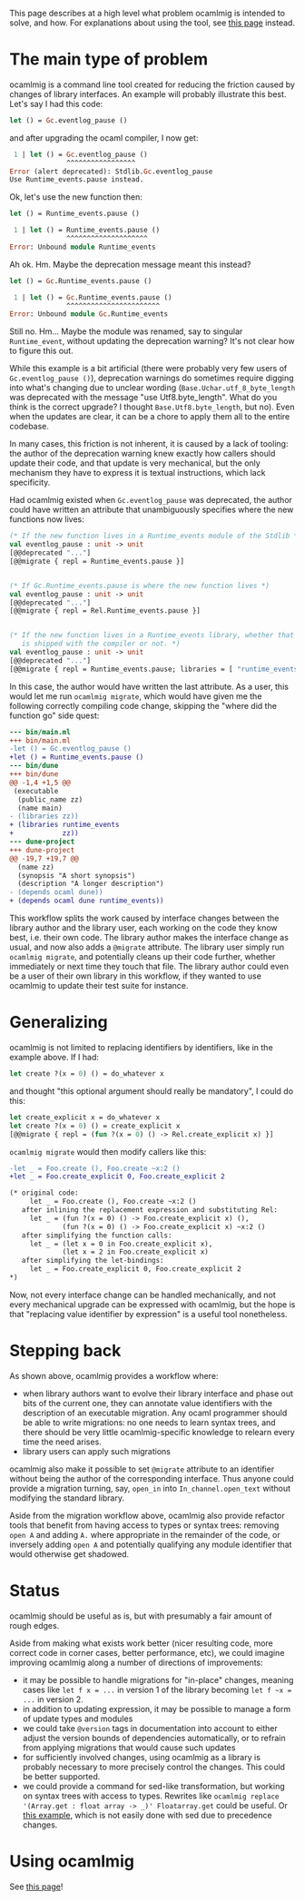 This page describes at a high level what problem ocamlmig is intended to solve, and
how. For explanations about using the tool, see [this page](using.md) instead.

# The main type of problem

ocamlmig is a command line tool created for reducing the friction caused by changes of
library interfaces.  An example will probably illustrate this best. Let's say I had
this code:

```ocaml
let () = Gc.eventlog_pause ()
```

and after upgrading the ocaml compiler, I now get:

```ocaml
 1 | let () = Gc.eventlog_pause ()
              ^^^^^^^^^^^^^^^^^
Error (alert deprecated): Stdlib.Gc.eventlog_pause
Use Runtime_events.pause instead.
```

Ok, let's use the new function then:

```ocaml
let () = Runtime_events.pause ()
```

```ocaml
 1 | let () = Runtime_events.pause ()
              ^^^^^^^^^^^^^^^^^^^^
Error: Unbound module Runtime_events
```

Ah ok. Hm. Maybe the deprecation message meant this instead?

```ocaml
let () = Gc.Runtime_events.pause ()
```

```ocaml
 1 | let () = Gc.Runtime_events.pause ()
              ^^^^^^^^^^^^^^^^^^^^^^^
Error: Unbound module Gc.Runtime_events
```

Still no. Hm... Maybe the module was renamed, say to singular `Runtime_event`, without
updating the deprecation warning? It's not clear how to figure this out.

While this example is a bit artificial (there were probably very few users of
`Gc.eventlog_pause ()`), deprecation warnings do sometimes require digging into what's
changing due to unclear wording (`Base.Uchar.utf_8_byte_length` was deprecated with the
message "use Utf8.byte_length". What do you think is the correct upgrade? I thought
`Base.Utf8.byte_length`, but no). Even when the updates are clear, it can be a chore
to apply them all to the entire codebase.

In many cases, this friction is not inherent, it is caused by a lack of tooling: the
author of the deprecation warning knew exactly how callers should update their code,
and that update is very mechanical, but the only mechanism they have to express it is
textual instructions, which lack specificity.

Had ocamlmig existed when `Gc.eventlog_pause` was deprecated, the author could have
written an attribute that unambiguously specifies where the new functions now lives:

```ocaml
(* If the new function lives in a Runtime_events module of the Stdlib *)
val eventlog_pause : unit -> unit
[@@deprecated "..."]
[@@migrate { repl = Runtime_events.pause }]


(* If Gc.Runtime_events.pause is where the new function lives *)
val eventlog_pause : unit -> unit
[@@deprecated "..."]
[@@migrate { repl = Rel.Runtime_events.pause }]


(* If the new function lives in a Runtime_events library, whether that library
   is shipped with the compiler or not. *)
val eventlog_pause : unit -> unit
[@@deprecated "..."]
[@@migrate { repl = Runtime_events.pause; libraries = [ "runtime_events" ] }]
```

In this case, the author would have written the last attribute. As a user, this would
let me run `ocamlmig migrate`, which would have given me the following correctly
compiling code change, skipping the "where did the function go" side quest:

```diff
--- bin/main.ml
+++ bin/main.ml
-let () = Gc.eventlog_pause ()
+let () = Runtime_events.pause ()
--- bin/dune
+++ bin/dune
@@ -1,4 +1,5 @@
 (executable
  (public_name zz)
  (name main)
- (libraries zz))
+ (libraries runtime_events
+            zz))
--- dune-project
+++ dune-project
@@ -19,7 +19,7 @@
  (name zz)
  (synopsis "A short synopsis")
  (description "A longer description")
- (depends ocaml dune))
+ (depends ocaml dune runtime_events))
```

This workflow splits the work caused by interface changes between the library author
and the library user, each working on the code they know best, i.e. their own code. The
library author makes the interface change as usual, and now also adds a `@migrate`
attribute. The library user simply run `ocamlmig migrate`, and potentially cleans up
their code further, whether immediately or next time they touch that file. The library
author could even be a user of their own library in this workflow, if they wanted to
use ocamlmig to update their test suite for instance.

# Generalizing

ocamlmig is not limited to replacing identifiers by identifiers, like in the example
above. If I had:

```ocaml
let create ?(x = 0) () = do_whatever x
```

and thought "this optional argument should really be mandatory", I could do this:

```ocaml
let create_explicit x = do_whatever x
let create ?(x = 0) () = create_explicit x
[@@migrate { repl = (fun ?(x = 0) () -> Rel.create_explicit x) }]
```

`ocamlmig migrate` would then modify callers like this:

```diff
-let _ = Foo.create (), Foo.create ~x:2 ()
+let _ = Foo.create_explicit 0, Foo.create_explicit 2

(* original code:
     let _ = Foo.create (), Foo.create ~x:2 ()
   after inlining the replacement expression and substituting Rel:
     let _ = (fun ?(x = 0) () -> Foo.create_explicit x) (),
             (fun ?(x = 0) () -> Foo.create_explicit x) ~x:2 () 
   after simplifying the function calls:
     let _ = (let x = 0 in Foo.create_explicit x),
             (let x = 2 in Foo.create_explicit x)
   after simplifying the let-bindings:
     let _ = Foo.create_explicit 0, Foo.create_explicit 2
*)
```

Now, not every interface change can be handled mechanically, and not every mechanical
upgrade can be expressed with ocamlmig, but the hope is that "replacing value
identifier by expression" is a useful tool nonetheless.

# Stepping back

As shown above, ocamlmig provides a workflow where:

- when library authors want to evolve their library interface and phase out bits of the
  current one, they can annotate value identifiers with the description of an
  executable migration. Any ocaml programmer should be able to write migrations: no one
  needs to learn syntax trees, and there should be very little ocamlmig-specific
  knowledge to relearn every time the need arises.
- library users can apply such migrations

ocamlmig also make it possible to set `@migrate` attribute to an identifier without
being the author of the corresponding interface.  Thus anyone could provide a migration
turning, say, `open_in` into `In_channel.open_text` without modifying the standard
library.

Aside from the migration workflow above, ocamlmig also provide refactor tools that
benefit from having access to types or syntax trees: removing `open A` and adding `A.`
where appropriate in the remainder of the code, or inversely adding `open A` and
potentially qualifying any module identifier that would otherwise get shadowed.

# Status

ocamlmig should be useful as is, but with presumably a fair amount of rough edges.

Aside from making what exists work better (nicer resulting code, more correct code in
corner cases, better performance, etc), we could imagine improving ocamlmig along a
number of directions of improvements:

- it may be possible to handle migrations for "in-place" changes, meaning cases like
  `let f x = ...`  in version 1 of the library becoming `let f ~x = ...` in version 2.
- in addition to updating expression, it may be possible to manage a form of update
  types and modules
- we could take `@version` tags in documentation into account to either adjust the
  version bounds of dependencies automatically, or to refrain from applying migrations
  that would cause such updates
- for sufficiently involved changes, using ocamlmig as a library is probably
  necessary to more precisely control the changes. This could be better supported.
- we could provide a command for sed-like transformation, but working on syntax trees
  with access to types. Rewrites like `ocamlmig replace '(Array.get : float array ->
  _)' Floatarray.get` could be useful. Or [this
  example](https://github.com/v-gb/Gillian/commit/e15ac20a5fac0849dae51523d1b73f1612f976e5),
  which is not easily done with sed due to precedence changes.

# Using ocamlmig

See [this page](using.md)!
